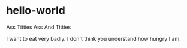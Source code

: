 # hello-world

Ass Titties Ass And Titties

I want to eat very badly.
I don't think you understand how hungry I am.
